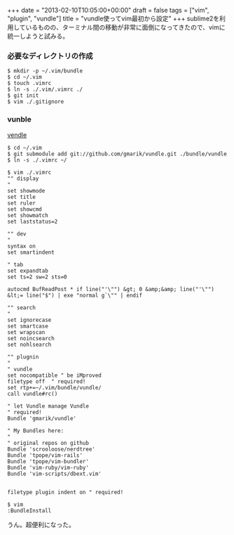 +++
date = "2013-02-10T10:05:00+00:00"
draft = false
tags = ["vim", "plugin", "vundle"]
title = "vundle使ってvim最初から設定"
+++
sublime2を利用しているものの、ターミナル間の移動が非常に面倒になってきたので、vimに統一しようと試みる。


### 必要なディレクトリの作成

	$ mkdir -p ~/.vim/bundle
	$ cd ~/.vim
	$ touch .vimrc
	$ ln -s ./.vim/.vimrc ./
	$ git init
	$ vim ./.gitignore
	

### vunble

[vendle](https://github.com/gmarik/vundle)

	$ cd ~/.vim
	$ git submodule add git://github.com/gmarik/vundle.git ./bundle/vundle
	$ ln -s ./.vimrc ~/
	
	$ vim ./.vimrc
	"" display
	"
	set showmode
	set title
	set ruler
	set showcmd
	set showmatch
	set laststatus=2
	
	"" dev
	"
	syntax on
	set smartindent
	
	" tab
	set expandtab
	set ts=2 sw=2 sts=0
	
	autocmd BufReadPost * if line("'\"") &gt; 0 &amp;&amp; line("'\"") &lt;= line("$") | exe "normal g`\"" | endif
	
	"" search
	"
	set ignorecase
	set smartcase
	set wrapscan
	set noincsearch
	set nohlsearch
	
	"" plugnin
	"
	" vundle
	set nocompatible " be iMproved 
	filetype off  " required!
	set rtp+=~/.vim/bundle/vundle/
	call vundle#rc()
	
	" let Vundle manage Vundle
	" required!
	Bundle 'gmarik/vundle'
	
	" My Bundles here:
	"
	" original repos on github
	Bundle 'scrooloose/nerdtree'
	Bundle 'tpope/vim-rails'
	Bundle 'tpope/vim-bundler'
	Bundle 'vim-ruby/vim-ruby'
	Bundle 'vim-scripts/dbext.vim'
	
	
	filetype plugin indent on " required!

	$ vim 
	:BundleInstall



うん。超便利になった。

